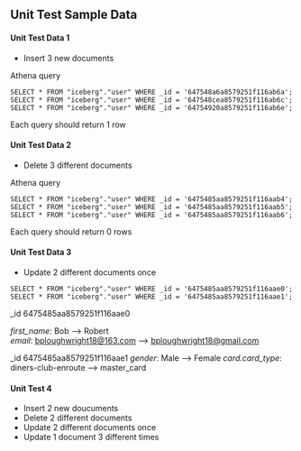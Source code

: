 ## Unit Test Sample Data

#### Unit Test Data 1
* Insert 3 new documents

Athena query 
```
SELECT * FROM "iceberg"."user" WHERE _id = '647548a6a8579251f116ab6a';
SELECT * FROM "iceberg"."user" WHERE _id = '647548cea8579251f116ab6c';
SELECT * FROM "iceberg"."user" WHERE _id = '64754920a8579251f116ab6e';
```

Each query should return 1 row

#### Unit Test Data 2
* Delete 3 different documents

Athena query
```
SELECT * FROM "iceberg"."user" WHERE _id = '6475485aa8579251f116aab4';
SELECT * FROM "iceberg"."user" WHERE _id = '6475485aa8579251f116aab5';
SELECT * FROM "iceberg"."user" WHERE _id = '6475485aa8579251f116aab6';
```
Each query should return 0 rows

#### Unit Test Data 3
* Update 2 different documents once

```
SELECT * FROM "iceberg"."user" WHERE _id = '6475485aa8579251f116aae0';
SELECT * FROM "iceberg"."user" WHERE _id = '6475485aa8579251f116aae1';
```
_id 6475485aa8579251f116aae0

*first_name*: Bob --> Robert <br>
*email*: bploughwright18@163.com --> bploughwright18@gmail.com

_id 6475485aa8579251f116aae1
*gender*: Male --> Female
*card.card_type*: diners-club-enroute --> master_card

#### Unit Test 4
* Insert 2 new doucuments
* Delete 2 different documents
* Update 2 different documents once
* Update 1 document 3 different times

